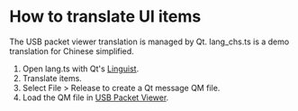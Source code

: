 How to translate UI items
===========
The USB packet viewer translation is managed by Qt. lang_chs.ts is a demo translation for Chinese simplified.

1. Open lang.ts with Qt's [Linguist](https://doc.qt.io/qt-5/linguist-translators.html).
2. Translate items.
3. Select File > Release to create a Qt message QM file.
4. Load the QM file in [USB Packet Viewer](http://pv.tusb.org).
